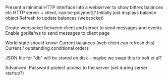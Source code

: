 Present a minimal HTTP interface into a webserver to show bittrex balances etc
    HTTP server + client, can be polymer2?
    Initially just displays balance object
    Refresh to update balances (websocket)

Create websocket between client and server to send messages and events
    Enable gorilla/ws to send messages to client page

World state should know:
    Current balances (web client can refresh this)
    Current / outstanding conditional orders

JSON file for "db" will be stored on disk - maybe we swap this to bolt et al?

Advanced:
    Password protect access to the server (set during server startup?)
